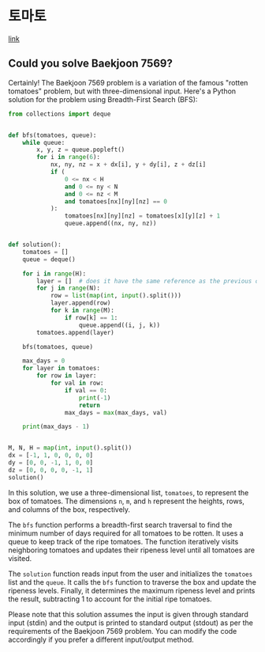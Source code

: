 # 토마토

[link](https://www.acmicpc.net/problem/7569)

## Could you solve Baekjoon 7569?

Certainly! The Baekjoon 7569 problem is a variation of the famous "rotten tomatoes" problem, but with three-dimensional input. Here's a Python solution for the problem using Breadth-First Search (BFS):

```python
from collections import deque


def bfs(tomatoes, queue):
    while queue:
        x, y, z = queue.popleft()
        for i in range(6):
            nx, ny, nz = x + dx[i], y + dy[i], z + dz[i]
            if (
                0 <= nx < H
                and 0 <= ny < N
                and 0 <= nz < M
                and tomatoes[nx][ny][nz] == 0
            ):
                tomatoes[nx][ny][nz] = tomatoes[x][y][z] + 1
                queue.append((nx, ny, nz))


def solution():
    tomatoes = []
    queue = deque()

    for i in range(H):
        layer = []  # does it have the same reference as the previous one? No
        for j in range(N):
            row = list(map(int, input().split()))
            layer.append(row)
            for k in range(M):
                if row[k] == 1:
                    queue.append((i, j, k))
        tomatoes.append(layer)

    bfs(tomatoes, queue)

    max_days = 0
    for layer in tomatoes:
        for row in layer:
            for val in row:
                if val == 0:
                    print(-1)
                    return
                max_days = max(max_days, val)

    print(max_days - 1)


M, N, H = map(int, input().split())
dx = [-1, 1, 0, 0, 0, 0]
dy = [0, 0, -1, 1, 0, 0]
dz = [0, 0, 0, 0, -1, 1]
solution()
```

In this solution, we use a three-dimensional list, `tomatoes`, to represent the box of tomatoes. The dimensions `n`, `m`, and `h` represent the heights, rows, and columns of the box, respectively.

The `bfs` function performs a breadth-first search traversal to find the minimum number of days required for all tomatoes to be rotten. It uses a queue to keep track of the ripe tomatoes. The function iteratively visits neighboring tomatoes and updates their ripeness level until all tomatoes are visited.

The `solution` function reads input from the user and initializes the `tomatoes` list and the `queue`. It calls the `bfs` function to traverse the box and update the ripeness levels. Finally, it determines the maximum ripeness level and prints the result, subtracting 1 to account for the initial ripe tomatoes.

Please note that this solution assumes the input is given through standard input (stdin) and the output is printed to standard output (stdout) as per the requirements of the Baekjoon 7569 problem. You can modify the code accordingly if you prefer a different input/output method.
